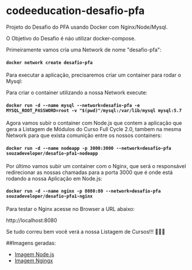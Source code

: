 # codeeducation-desafio-pfa
Projeto do Desafio do PFA usando Docker com Nginx/Node/Mysql.

O Objetivo do Desafio é náo utilizar docker-compose.

Primeiramente vamos cria uma Network de nome "desafio-pfa":

#### `docker network create desafio-pfa`

Para executar a aplicação, precisaremos criar um container para rodar o Mysql:

Para criar o container utilizando a nossa Network execute:
#### `docker run -d --name mysql --network=desafio-pfa -e MYSQL_ROOT_PASSWORD=root -v "$(pwd)"/mysql:/var/lib/mysql mysql:5.7`

Agora vamos subir o container com Node.js que contem a aplicação que gera a Listagem de Módulos do Curso Full Cycle 2.0, tambem na mesma Network para que exista comunição entre os nossos containers:

#### `docker run -d --name nodeapp -p 3000:3000 --network=desafio-pfa souzadeveloper/desafio-pfa1-nodeapp`

Por último vamos subir um container com o Nginx, que será o responsável redirecionar as nossas chamadas para a porta 3000 que é onde está rodando a nossa Aplicação em Node.js:

#### `docker run -d --name nginx -p 8080:80 --network=desafio-pfa souzadeveloper/desafio-pfa1-nginx`

Para testar o Nginx acesse no Browser a URL abaixo:

http://localhost:8080

Se tudo correu bem você verá a nossa Listagem de Cursos!!! 🚀🚀🚀

##Imagens geradas:

- [Imagem Node.js](https://hub.docker.com/repository/docker/souzadeveloper/desafio-pfa1-nodeapp)
- [Imagem Ngingx](https://hub.docker.com/repository/docker/souzadeveloper/desafio-pfa1-nginx)